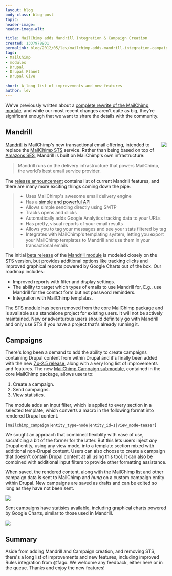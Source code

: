 ```yaml
---
layout: blog
body-class: blog-post
topic:
header-image:
header-image-alt:

title: MailChimp adds Mandrill Integration & Campaign Creation
created: 1337978931
permalink: blog/2012/05/lev/mailchimp-adds-mandrill-integration-campaign-creation/
tags:
- MailChimp
- modules
- Drupal
- Drupal Planet
- Drupal Give

short: A long list of improvements and new features
author: lev
---
```

We've previously written about a [complete rewrite of the MailChimp module](http://thinkshout.com/blog/2011/06/lev/mailchimp-20-anatomy-drupal-module-rewrite), and while our most recent changes aren't quite as big, they're significant enough that we want to share the details with the community.

## Mandrill
<img src="http://blog.mandrill.com/images/mandrill-shield.gif" style="float: right; margin: 0px 0px 10px 10px" />

[Mandrill](http://www.mandrill.com/) is MailChimp's new transactional email offering, intended to replace the [MailChimp STS](http://blog.mailchimp.com/mailchimp-launches-transactional-email-service-on-top-of-amazon-ses) service. Rather than being based on top of [Amazons SES](http://aws.amazon.com/ses/), Mandrill is built on MailChimp's own infrastructure:

> Mandrill runs on the delivery infrastructure that powers MailChimp, the world’s best email service provider.

The [release announcement](http://blog.mandrill.com/public-beta-of-mandrill-smtp-email-service.html) contains list of current Mandrill features, and there are many more exciting things coming down the pipe.

> * Uses MailChimp's awesome email delivery engine
> * Has a [simple and powerful API](http://mandrillapp.com/api/docs/)
> * Allows simple sending directly using SMTP
> * Tracks opens and clicks
> * Automatically adds Google Analytics tracking data to your URLs
> * Has pretty, visual reports of your email results
> * Allows you to tag your messages and see your stats filtered by tag
> * Integrates with MailChimp's templating system, letting you export your MailChimp templates to Mandrill and use them in your transactional emails

The initial [beta release](http://drupal.org/node/1600788) of the [Mandrill module](http://drupal.org/project/mandrill) is modeled closely on the STS version, but provides additional options like tracking clicks and improved graphical reports powered by Google Charts out of the box. Our roadmap includes:

* Improved reports with filter and display settings.
* The ability to target which types of emails to use Mandrill for, E.g., use Mandrill for the contact form but not password reminders.
* Integration with MailChimp templates.

The [STS module](http://drupal.org/project/mailchimp_sts) has been removed from the core MailChimp package and is available as a standalone project for existing users. It will not be actively maintained. New or adventurous users should definitely go with Mandrill and only use STS if you have a project that's already running it.

## Campaigns
There's long been a demand to add the ability to create campaigns containing Drupal content from within Drupal and it's finally been added with the new [7.x-2.5 release](http://drupalcode.org/project/mailchimp.git/tree/refs/heads/7.x-2.x:/modules/mailchimp_campaign), along with a very long list of improvements and features. The new [MailChimp Campaign submodule](http://drupalcode.org/project/mailchimp.git/tree/refs/heads/7.x-2.x:/modules/mailchimp_campaign), contained in the core MailChimp package, allows users to:

1. Create a campaign.
2. Send campaigns.
3. View statistics.

The module adds an input filter, which is applied to every section in a selected template, which converts a macro in the following format into rendered Drupal content.

    [mailchimp_campaign|entity_type=node|entity_id=1|view_mode=teaser]
    
We sought an approach that combined flexiblity with ease of use, sacraficing a bit of the former for the latter. But this lets users inject *any* Drupal entity, using any view mode, into a template section mixed with additional non-Drupal content. Users can also choose to create a campaign that doesn't contain Drupal content at all using this tool. It can also be combined with additional input filters to provide other formatting assistance.

When saved, the rendered content, along with the MailChimp list and other campaign data is sent to MailChimp and *hung* on a custom campaign entity within Drupal. New campaigns are saved as drafts and can be edited so long as they have not been sent.

<img src="http://thinkshout.com/sites/default/files/MailChimp_|_Site-Install-20120525-121341.jpg" />

Sent campaigns have statisics available, including graphical charts powered by Google Charts, similar to those used in Mandrill.

<img src="http://thinkshout.com/sites/default/files/Test_campaign_title_|_Site-Install-20120525-122237.png" />

## Summary
Aside from adding Mandrill and Campaign creation, and removing STS, there's a long list of improvements and new features, including improved Rules integration from @fago. We welcome any feedback, either here or in the queue. Thanks and enjoy the new features!
<!--break-->
